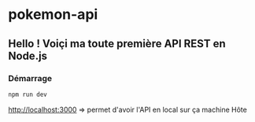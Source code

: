 # pokemon-api

## Hello ! Voiçi ma toute première API REST en Node.js

### Démarrage

```js
npm run dev
```

[http://localhost:3000](http://localhost:3000) => permet d'avoir l'API en local sur ça machine Hôte
